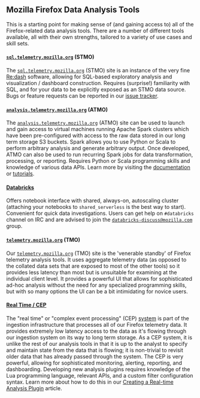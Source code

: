 Mozilla Firefox Data Analysis Tools
-----------------------------------

This is a starting point for making sense of (and gaining access to) all of the
Firefox-related data analysis tools. There are a number of different tools
available, all with their own strengths, tailored to a variety of use cases and
skill sets.

#### [`sql.telemetry.mozilla.org`](stmo.md) (STMO)

The [`sql.telemetry.mozilla.org`](https://sql.telemetry.mozilla.org) (STMO) site
is an instance of the very fine [Re:dash](https://redash.io/) software, allowing
for SQL-based exploratory analysis and visualization / dashboard
construction. Requires (surprise!) familiarity with SQL, and for your data to
be explicitly exposed as an STMO data source. Bugs or feature requests can be
reported in our [issue tracker](https://github.com/mozilla/redash/issues).

#### [`analysis.telemetry.mozilla.org`](spark.md) (ATMO)

The
[`analysis.telemetry.mozilla.org`](BROKEN:https://analysis.telemetry.mozilla.org)
(ATMO) site can be used to launch and gain access to virtual machines running
Apache Spark clusters which have been pre-configured with access to the raw data
stored in our long term storage S3 buckets. Spark allows you to use
Python or Scala to perform arbitrary analysis and generate arbitrary
output. Once developed, ATMO can also be used to run recurring Spark jobs
for data transformation, processing, or reporting. Requires Python or Scala
programming skills and knowledge of various data APIs. Learn more by visiting
the [documentation](https://wiki.mozilla.org/Telemetry) or
[tutorials](spark.md).

#### [Databricks](https://dbc-caf9527b-e073.cloud.databricks.com/)

Offers notebook interface with shared, always-on, autoscaling cluster
(attaching your notebooks to `shared_serverless` is the best way to start).
Convenient for quick data investigations. Users can get help on `#databricks`
channel on IRC and are advised to join the
[`databricks-discuss@mozilla.com`](https://groups.google.com/a/mozilla.com/forum/#!forum/databricks-discuss) group.

#### [`telemetry.mozilla.org`](../concepts/analysis_intro.md) (TMO)

Our [`telemetry.mozilla.org`](https://telemetry.mozilla.org) (TMO) site is the
'venerable standby' of Firefox telemetry analysis tools. It uses aggregate
telemetry data (as opposed to the collated data sets that are exposed to most
of the other tools) so it provides less latency than most but is unsuitable for
examining at the individual client level. It provides a powerful UI that allows
for sophisticated ad-hoc analysis without the need for any specialized
programming skills, but with so many options the UI can be a bit intimidating
for novice users.

#### [Real Time / CEP](../cookbooks/realtime_analysis_plugin.md)

The "real time" or "complex event processing" (CEP)
[system](https://pipeline-cep.prod.mozaws.net/) is part of the ingestion
infrastructure that processes all of our Firefox telemetry data. It provides
extremely low latency access to the data as it's flowing through our ingestion
system on its way to long term storage. As a CEP system, it is unlike the rest
of our analysis tools in that it is up to the analyst to specify and maintain
state from the data that is flowing; it is non-trivial to revisit older data
that has already passed through the system. The CEP is very powerful, allowing
for sophisticated monitoring, alerting, reporting, and dashboarding. Developing
new analysis plugins requires knowledge of the Lua programming language,
relevant APIs, and a custom filter configuration syntax. Learn more about how
to do this in our [Creating a Real-time Analysis
Plugin](../cookbooks/realtime_analysis_plugin.md) article.
